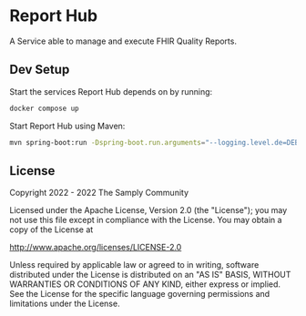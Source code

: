 # Report Hub

A Service able to manage and execute FHIR Quality Reports.

## Dev Setup

Start the services Report Hub depends on by running:

```sh
docker compose up
```

Start Report Hub using Maven:

```sh
mvn spring-boot:run -Dspring-boot.run.arguments="--logging.level.de=DEBUG"
```

## License

Copyright 2022 - 2022 The Samply Community

Licensed under the Apache License, Version 2.0 (the "License"); you may not use this file except in compliance with the License. You may obtain a copy of the License at

http://www.apache.org/licenses/LICENSE-2.0

Unless required by applicable law or agreed to in writing, software distributed under the License is distributed on an "AS IS" BASIS, WITHOUT WARRANTIES OR CONDITIONS OF ANY KIND, either express or implied. See the License for the specific language governing permissions and limitations under the License.
